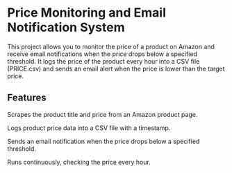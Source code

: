 # Price Monitoring and Email Notification System
This project allows you to monitor the price of a product on Amazon and receive email notifications when the price drops below a specified threshold. It logs the price of the product every hour into a CSV file (PRICE.csv) and sends an email alert when the price is lower than the target price.

## Features
Scrapes the product title and price from an Amazon product page.

Logs product price data into a CSV file with a timestamp.

Sends an email notification when the price drops below a specified threshold.

Runs continuously, checking the price every hour.
